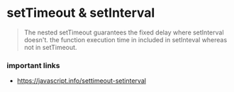 # setTimeout & setInterval

> The nested setTimeout guarantees the fixed delay where setInterval doesn't.
> the function execution time in included in setInteval whereas not in setTimeout.

### important links

- https://javascript.info/settimeout-setinterval
